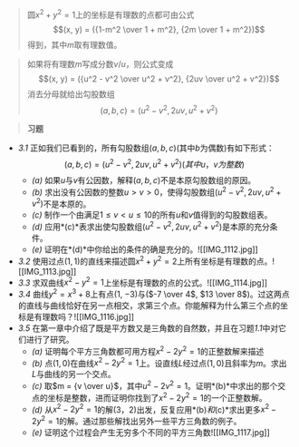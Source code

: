 > 圆$x^2 + y^2 = 1$上的坐标是有理数的点都可由公式$$(x, y) = ({1-m^2 \over 1 + m^2}, {2m \over 1 + m^2})$$得到，其中$m$取有理数值。

> 如果将有理数$m$写成分数$v/u$，则公式变成$$(x, y) = ({u^2 - v^2 \over u^2 + v^2}, {2uv \over u^2 + v^2})$$消去分母就给出勾股数组$$(a, b, c) = (u^2 - v^2, 2uv, u^2 + v^2)$$

> **习题**
- *3.1* 正如我们已看到的，所有勾股数组$(a, b, c)$(其中$b$为偶数)有如下形式：$$(a, b, c) = (u^2 - v^2, 2uv, u^2 + v^2)(其中u，v为整数)$$
	- *(a)* 如果$u$与$v$有公因数，解释$(a, b, c)$不是本原勾股数组的原因。
	- *(b)* 求出没有公因数的整数$u > v > 0$，使得勾股数组$(u^2 - v^2, 2uv, u^2 + v^2)$不是本原的。
	- *(c)* 制作一个由满足$1 \leq v < u \leq 10$的所有$u$和$v$值得到的勾股数组表。
	- *(d)* 应用*(c)*表求出使勾股数组$(u^2 - v^2, 2uv, u^2 + v^2)$是本原的充分条件。
	- *(e)* 证明在*(d)*中你给出的条件的确是充分的。![[IMG_1112.jpg]]
- *3.2* 使用过点$(1, 1)$的直线来描述圆$x^2 + y^2 = 2$上所有坐标是有理数的点。![[IMG_1113.jpg]]
- *3.3* 求双曲线$x^2 - y^2 = 1$上坐标是有理数的点的公式。![[IMG_1114.jpg]]
- *3.4* 曲线$y^2 = x^3 + 8$上有点($1$, $-3$)与($-7 \over 4$, $13 \over 8$)。过这两点的直线与曲线恰好在另一点相交，求第三个点。你能解释为什么第三个点的坐标是有理数吗？![[IMG_1116.jpg]]
- *3.5* 在第一章中介绍了既是平方数又是三角数的自然数，并且在习题*1.1*中对它们进行了研究。
	- *(a)* 证明每个平方三角数都可用方程$x^2 - 2y^2 = 1$的正整数解来描述
	- *(b)* 点$(1, 0)$在曲线$x^2 - 2y^2 = 1$上。设直线$L$经过点$(1, 0)$且斜率为$m$。求出$L$与曲线的另一个交点。
	- *(c)* 取$m = {v \over u}$，其中$u^2 - 2v^2 = 1$。证明*(b)*中求出的那个交点的坐标是整数，进而证明你找到了$x^2 - 2y^2 = 1$的一个正整数解。
	- *(d)* 从$x^2 - 2y^2 = 1$的解$(3，2)$出发，反复应用*(b)*和*(c)*求出更多$x^2 - 2y^2 = 1$的解。通过那些解找出另外一些平方三角数的例子。
	- *(e)* 证明这个过程会产生无穷多个不同的平方三角数![[IMG_1117.jpg]]